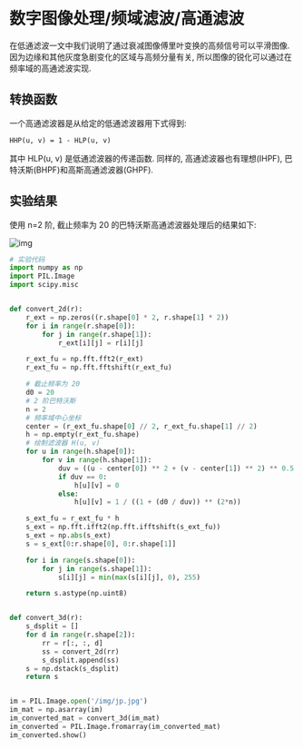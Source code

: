 # 数字图像处理/频域滤波/高通滤波

在低通滤波一文中我们说明了通过衰减图像傅里叶变换的高频信号可以平滑图像. 因为边缘和其他灰度急剧变化的区域与高频分量有关, 所以图像的锐化可以通过在频率域的高通滤波实现.

## 转换函数

一个高通滤波器是从给定的低通滤波器用下式得到:

```text
HHP(u, v) = 1 - HLP(u, v)
```

其中 HLP(u, v) 是低通滤波器的传递函数. 同样的, 高通滤波器也有理想(IHPF), 巴特沃斯(BHPF)和高斯高通滤波器(GHPF).

## 实验结果

使用 n=2 阶, 截止频率为 20 的巴特沃斯高通滤波器处理后的结果如下:

![img](/img/pil/frequency_filter_hpf/sample.jpg)

```py
# 实验代码
import numpy as np
import PIL.Image
import scipy.misc


def convert_2d(r):
    r_ext = np.zeros((r.shape[0] * 2, r.shape[1] * 2))
    for i in range(r.shape[0]):
        for j in range(r.shape[1]):
            r_ext[i][j] = r[i][j]

    r_ext_fu = np.fft.fft2(r_ext)
    r_ext_fu = np.fft.fftshift(r_ext_fu)

    # 截止频率为 20
    d0 = 20
    # 2 阶巴特沃斯
    n = 2
    # 频率域中心坐标
    center = (r_ext_fu.shape[0] // 2, r_ext_fu.shape[1] // 2)
    h = np.empty(r_ext_fu.shape)
    # 绘制滤波器 H(u, v)
    for u in range(h.shape[0]):
        for v in range(h.shape[1]):
            duv = ((u - center[0]) ** 2 + (v - center[1]) ** 2) ** 0.5
            if duv == 0:
                h[u][v] = 0
            else:
                h[u][v] = 1 / ((1 + (d0 / duv)) ** (2*n))

    s_ext_fu = r_ext_fu * h
    s_ext = np.fft.ifft2(np.fft.ifftshift(s_ext_fu))
    s_ext = np.abs(s_ext)
    s = s_ext[0:r.shape[0], 0:r.shape[1]]

    for i in range(s.shape[0]):
        for j in range(s.shape[1]):
            s[i][j] = min(max(s[i][j], 0), 255)

    return s.astype(np.uint8)


def convert_3d(r):
    s_dsplit = []
    for d in range(r.shape[2]):
        rr = r[:, :, d]
        ss = convert_2d(rr)
        s_dsplit.append(ss)
    s = np.dstack(s_dsplit)
    return s


im = PIL.Image.open('/img/jp.jpg')
im_mat = np.asarray(im)
im_converted_mat = convert_3d(im_mat)
im_converted = PIL.Image.fromarray(im_converted_mat)
im_converted.show()
```
